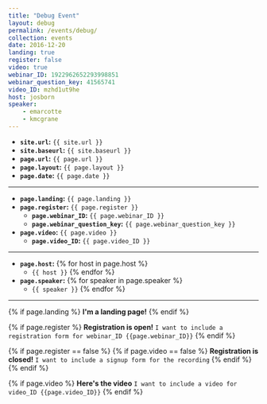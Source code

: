 ```yaml
---
title: "Debug Event"
layout: debug
permalink: /events/debug/
collection: events
date: 2016-12-20
landing: true
register: false
video: true
webinar_ID: 1922962652293998851
webinar_question_key: 41565741
video_ID: mzhd1ut9he
host: josborn
speaker:
    - emarcotte
    - kmcgrane
---
```


- **`site.url`:** `{{ site.url }}`
- **`site.baseurl`:** `{{ site.baseurl }}`
- **`page.url`:** `{{ page.url }}`
- **`page.layout`:** `{{ page.layout }}`
- **`page.date`:** `{{ page.date }}`

---

- **`page.landing`:** `{{ page.landing }}`
- **`page.register`:** `{{ page.register }}`
  - **`page.webinar_ID`:** `{{ page.webinar_ID }}`
  - **`page.webinar_question_key`:** `{{ page.webinar_question_key }}`
- **`page.video`:** `{{ page.video }}`
  - **`page.video_ID`:** `{{ page.video_ID }}`

---
 - **`page.host`:**
{% for host in page.host %}
   - `{{ host }}`
{% endfor %}
 - **`page.speaker`:**
{% for speaker in page.speaker %}
   - `{{ speaker }}`
{% endfor %}
---

{% if page.landing %}
**I'm a landing page!**
{% endif %}

{% if page.register %}
**Registration is open!**
`I want to include a registration form for webinar_ID {{page.webinar_ID}}`
{% endif %}

{% if page.register == false %}
{% if page.video == false %}
**Registration is closed!**
`I want to include a signup form for the recording`
{% endif %}
{% endif %}


{% if page.video %}
**Here's the video**
`I want to include a video for video_ID {{page.video_ID}}`
{% endif %}
